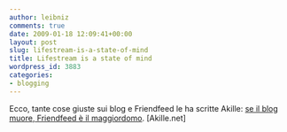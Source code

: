 ```yaml
---
author: leibniz
comments: true
date: 2009-01-18 12:09:41+00:00
layout: post
slug: lifestream-is-a-state-of-mind
title: Lifestream is a state of mind
wordpress_id: 3883
categories:
- blogging
---
```


Ecco, tante cose giuste sui blog e Friendfeed le ha scritte Akille: [se il blog muore, Friendfeed è il maggiordomo](http://www.akille.net/2009/01/16/se-il-blog-muore-friendfeed-e-il-maggiordomo/). [Akille.net]
